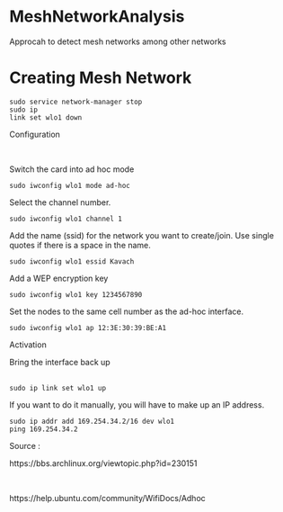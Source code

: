 # MeshNetworkAnalysis
Approcah to detect mesh networks among other networks


# Creating Mesh Network
 <code>sudo service network-manager stop</code>
 <br/>
 <code>sudo ip link set wlo1 down</code>
 <br/>
<p>Configuration</p>
<br/>
<p>Switch the card into ad hoc mode</p>
<code>sudo iwconfig wlo1 mode ad-hoc</code>
<br/>
<p>Select the channel number.</p>
<code>sudo iwconfig wlo1 channel 1</code>
<br/>
<p>Add the name (ssid) for the network you want to create/join. Use single quotes if there is a space in the name.</p>
<code>sudo iwconfig wlo1 essid Kavach</code>
<br/>
<p>Add a WEP encryption key</p>
<code>sudo iwconfig wlo1 key 1234567890</code>
<br/>
<p>Set the nodes to the same cell number as the ad-hoc interface.</p>
<code>sudo iwconfig wlo1 ap 12:3E:30:39:BE:A1</code>
<br/>
<p>Activation</p>
<p>Bring the interface back up</p>
<br/>
<code>sudo ip link set wlo1 up</code>
<br/>
<p>If you want to do it manually, you will have to make up an IP address.</p>
<code>sudo ip addr add 169.254.34.2/16 dev wlo1</code>
<br/>
<code>ping 169.254.34.2</code>
<br/>
<p>Source : </p>
<p>https://bbs.archlinux.org/viewtopic.php?id=230151</p>
<br/>
<p>https://help.ubuntu.com/community/WifiDocs/Adhoc</p>
